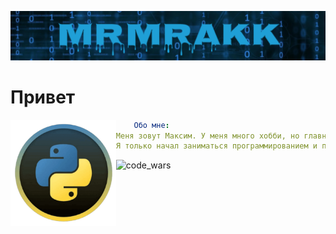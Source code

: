 ![Name](https://github.com/MrMrakk/MrMrakk/blob/main/name2.png)

# Привет

<picture><img align="left" height="170" src="https://github.com/MrMrakk/MrMrakk/blob/main/Python.png"></picture>


```yaml
    Обо мне:
Меня зовут Максим. У меня много хобби, но главное это программирование.
Я только начал заниматься программированием и пока только учусь.
```

![code_wars](https://www.codewars.com/users/MrMrakk/badges/large)
